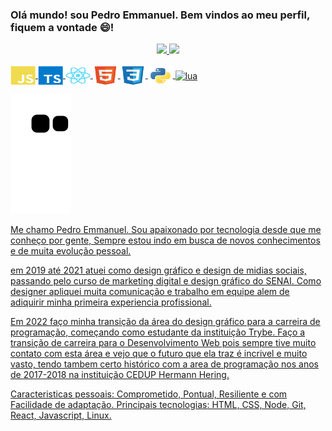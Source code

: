 ### Olá mundo! sou Pedro Emmanuel. Bem vindos ao meu perfil, fiquem a vontade 😄!
<div align="center">
  <a href="https://github.com/PedroEmmanuelBuerger">
  <img height="165em" src="https://github-readme-stats.vercel.app/api?username=PedroEmmanuelBuerger&show_icons=true&theme=dracula&include_all_commits=true&count_private=false"/>
  <img height="165em" src="https://github-readme-stats.vercel.app/api/top-langs/?username=PedroEmmanuelBuerger&layout=compact&langs_count=7&theme=dracula"/>
</div>
<div style="display: inline_block"><br>
  <img align="center" alt="Javascript" height="30" width="40" src="https://raw.githubusercontent.com/devicons/devicon/master/icons/javascript/javascript-plain.svg">
  <img align="center" alt="Typescript" height="30" width="40" src="https://raw.githubusercontent.com/devicons/devicon/master/icons/typescript/typescript-plain.svg">
  <img align="center" alt="REACT" height="30" width="40" src="https://raw.githubusercontent.com/devicons/devicon/master/icons/react/react-original.svg">
  <img align="center" alt="HTML" height="30" width="40" src="https://raw.githubusercontent.com/devicons/devicon/master/icons/html5/html5-original.svg">
  <img align="center" alt="CSS" height="30" width="40" src="https://raw.githubusercontent.com/devicons/devicon/master/icons/css3/css3-original.svg">
  <img align="center" alt="PYTHON" height="30" width="40" src="https://raw.githubusercontent.com/devicons/devicon/master/icons/python/python-original.svg">
  <img align="center" alt="lua" height="30" width="40" src="https://cdn.jsdelivr.net/gh/devicons/devicon/icons/lua/lua-original.svg">
</div>
 
  ![Snake animation](https://github.com/PedroEmmanuelBuerger/PedroEmmanuelBuerger/blob/output/github-contribution-grid-snake.svg)

Me chamo Pedro Emmanuel. Sou apaixonado por tecnologia desde que me conheço por gente, Sempre estou indo em busca de novos conhecimentos e de muita evolução pessoal.

em 2019 até 2021 atuei como design gráfico e design de midias sociais, passando pelo curso de marketing digital e design gráfico do SENAI. Como designer apliquei muita comunicação e trabalho em equipe alem de adiquirir minha primeira experiencia profissional.

Em 2022 faço minha transição da área do design gráfico para a carreira de programação, começando como estudante da instituição Trybe.
Faço a transição de carreira para o Desenvolvimento Web pois sempre tive muito contato com esta área e vejo que o futuro que ela traz é incrivel e muito vasto, tendo tambem certo histórico com a area de programação nos anos de 2017-2018 na instituição CEDUP Hermann Hering.

Caracteristicas pessoais: Comprometido, Pontual, Resiliente e com Facilidade de adaptação.
Principais tecnologias: HTML, CSS, Node, Git, React, Javascript, Linux.
  </div>
 
 
